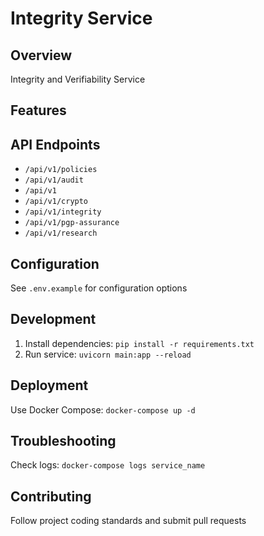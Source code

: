 # Integrity Service

## Overview
Integrity and Verifiability Service

## Features


## API Endpoints
- `/api/v1/policies`
- `/api/v1/audit`
- `/api/v1`
- `/api/v1/crypto`
- `/api/v1/integrity`
- `/api/v1/pgp-assurance`
- `/api/v1/research`

## Configuration
See `.env.example` for configuration options

## Development
1. Install dependencies: `pip install -r requirements.txt`
2. Run service: `uvicorn main:app --reload`

## Deployment
Use Docker Compose: `docker-compose up -d`

## Troubleshooting
Check logs: `docker-compose logs service_name`

## Contributing
Follow project coding standards and submit pull requests
